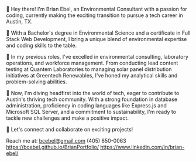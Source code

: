 👋 Hey there! I'm Brian Ebel, an Environmental Consultant with a passion for coding, currently making the exciting transition to pursue a tech career in Austin, TX.

🌱 With a Bachelor's degree in Environmental Science and a certificate in Full Stack Web Development, I bring a unique blend of environmental expertise and coding skills to the table.

💼 In my previous roles, I've excelled in environmental consulting, laboratory operations, and workforce management. From conducting lead content testing at Quantem Laboratories to managing solar panel distribution initiatives at Greentech Renewables, I've honed my analytical skills and problem-solving abilities.

🚀 Now, I'm diving headfirst into the world of tech, eager to contribute to Austin's thriving tech community. With a strong foundation in database administration, proficiency in coding languages like Express.js and Microsoft SQL Server, and a commitment to sustainability, I'm ready to tackle new challenges and make a positive impact.

🔗 Let's connect and collaborate on exciting projects!

Reach me at:
bcebel@gmail.com
(405) 650-0063
https://bcebel.github.io/BrianPortfolio/
https://www.linkedin.com/in/brian-ebel/


<!---
bcebel/bcebel is a ✨ special ✨ repository because its `README.md` (this file) appears on your GitHub profile.
You can click the Preview link to take a look at your changes.
--->
